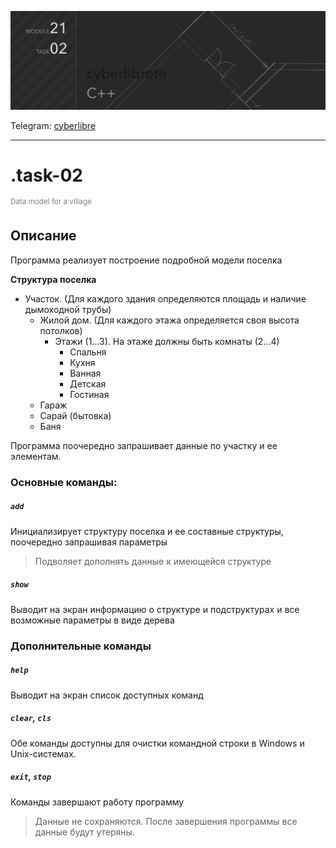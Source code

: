 ![img_21_02](../src/img_21_02.PNG)

Telegram: [cyberlibre](https://t.me/cyberlibrete)

---
# .task-02
<sup style="color:grey">Data model for a village</sup>

## Описание
Программа реализует построение подробной модели поселка

**Структура поселка**
- Участок. (Для каждого здания определяются площадь и наличие дымоходной трубы)
    - Жилой дом. (Для каждого этажа определяется своя высота потолков)
        - Этажи (1...3). На этаже должны быть комнаты (2...4)
            - Спальня
            - Кухня
            - Ванная
            - Детская
            - Гостиная
    - Гараж
    - Сарай (бытовка)
    - Баня

Программа поочередно запрашивает данные по участку и ее элементам.

### **Основные команды:**
##### `add`

Инициализирует структуру поселка и ее составные структуры, поочередно запрашивая параметры

> Подволяет дополнять данные к имеющейся структуре

##### `show`

Выводит на экран информацию о структуре и подструктурах и все возможные параметры в виде дерева

### **Дополнительные команды**
##### `help`
Выводит на экран список доступных команд

##### `clear`, `cls`
Обе команды доступны для очистки командной строки в Windows и Unix-системах.

##### `exit`, `stop`
Команды завершают работу программу

> Данные не сохраняются. После завершения программы все данные будут утеряны.

